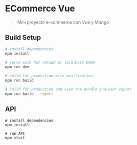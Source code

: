# ECommerce Vue

> Mini proyecto e-commerce con Vue y Mongo

## Build Setup

``` bash
# install dependencies
npm install

# serve with hot reload at localhost:8080
npm run dev

# build for production with minification
npm run build

# build for production and view the bundle analyzer report
npm run build --report
```

## API

```
# install dependencies
npm install

# run API
npm start
```

